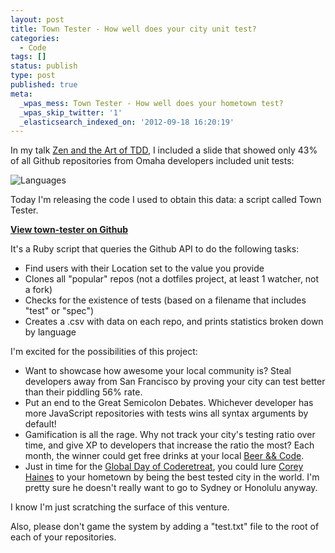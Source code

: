 ```yaml
---
layout: post
title: Town Tester - How well does your city unit test?
categories:
  - Code
tags: []
status: publish
type: post
published: true
meta:
  _wpas_mess: Town Tester - How well does your hometown test?
  _wpas_skip_twitter: '1'
  _elasticsearch_indexed_on: '2012-09-18 16:20:19'
---
```


In my talk <a href="https://vimeo.com/49092644/">Zen and the Art of TDD</a>, I included a slide that showed only 43% of all Github repositories from Omaha developers included unit tests:

![Languages](/content/images/languages1.png)

Today I'm releasing the code I used to obtain this data: a script called Town Tester.

<strong><a href="https://github.com/mattdsteele/town-tester">View town-tester on Github</a></strong>

It's a Ruby script that queries the Github API to do the following tasks:

<ul>
	<li>Find users with their Location set to the value you provide</li>
	<li>Clones all "popular" repos (not a dotfiles project, at least 1 watcher, not a fork)</li>
	<li>Checks for the existence of tests (based on a filename that includes "test" or "spec")</li>
	<li>Creates a .csv with data on each repo, and prints statistics broken down by language</li>
</ul>
I'm excited for the possibilities of this project:
<ul>
	<li>Want to showcase how awesome your local community is? Steal developers away from San Francisco by proving your city can test better than their piddling 56% rate.</li>
	<li>Put an end to the Great Semicolon Debates. Whichever developer has more JavaScript repositories with tests wins all syntax arguments by default!</li>
	<li>Gamification is all the rage. Why not track your city's testing ratio over time, and give XP to developers that increase the ratio the most? Each month, the winner could get free drinks at your local <a href="http://www.beerandcode.org/">Beer &amp;&amp; Code</a>.</li>
	<li>Just in time for the <a href="http://globalday.coderetreat.org/">Global Day of Coderetreat</a>, you could lure <a href="https://twitter.com/coreyhaines">Corey Haines</a> to your hometown by being the best tested city in the world. I'm pretty sure he doesn't really want to go to Sydney or Honolulu anyway.</li>
</ul>
I know I'm just scratching the surface of this venture.

Also, please don't game the system by adding a "test.txt" file to the root of each of your repositories.

